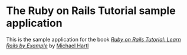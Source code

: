 # The Ruby on Rails Tutorial sample application

This is the sample application for the book
[*Ruby on Rails Tutorial: Learn Rails by Example*](http://www.railstutorial.org/)
by [Michael Hartl](http://www.michaelhartl.com)
